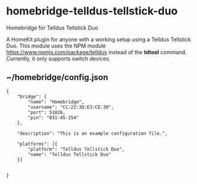 # homebridge-telldus-tellstick-duo
Homebridge for Telldus Tellstick Duo

A HomeKit plugin for anyone with a working setup using a Telldus Tellstick Duo.
This module uses the NPM module https://www.npmjs.com/package/telldus instead of
the **tdtool** command. Currently, it only supports switch devices.

## ~/homebridge/config.json

    {
        "bridge": {
            "name": "Homebridge",
            "username": "CC:22:3D:E3:CE:30",
            "port": 51826,
            "pin": "031-45-154"
        },

        "description": "This is an example configuration file.",

        "platforms": [{
            "platform": "Telldus Tellstick Duo",
            "name": "Telldus Tellstick Duo"
        }]


    }
